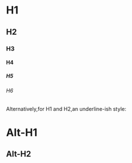# H1
## H2
### H3
#### H4
##### H5
###### H6

Alternatively,for H1 and H2,an underline-ish style:

Alt-H1
=====

Alt-H2
-----
